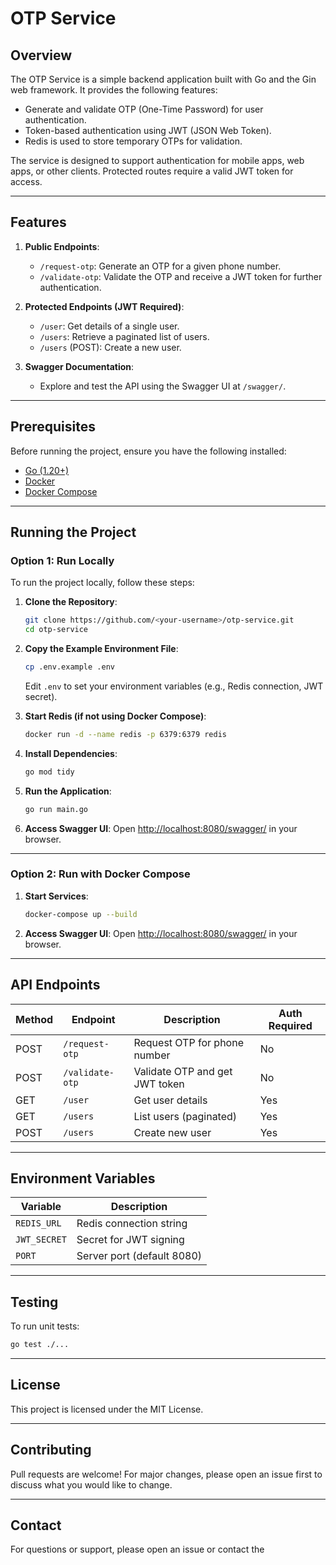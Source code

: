 # OTP Service

## Overview

The OTP Service is a simple backend application built with Go and the Gin web framework. It provides the following features:
- Generate and validate OTP (One-Time Password) for user authentication.
- Token-based authentication using JWT (JSON Web Token).
- Redis is used to store temporary OTPs for validation.

The service is designed to support authentication for mobile apps, web apps, or other clients. Protected routes require a valid JWT token for access.

---

## Features

1. **Public Endpoints**:
   - `/request-otp`: Generate an OTP for a given phone number.
   - `/validate-otp`: Validate the OTP and receive a JWT token for further authentication.

2. **Protected Endpoints (JWT Required)**:
   - `/user`: Get details of a single user.
   - `/users`: Retrieve a paginated list of users.
   - `/users` (POST): Create a new user.

3. **Swagger Documentation**:
   - Explore and test the API using the Swagger UI at `/swagger/`.

---

## Prerequisites

Before running the project, ensure you have the following installed:
- [Go (1.20+)](https://golang.org/)
- [Docker](https://www.docker.com/)
- [Docker Compose](https://docs.docker.com/compose/)

---

## Running the Project

### **Option 1: Run Locally**

To run the project locally, follow these steps:

1. **Clone the Repository**:
   ```bash
   git clone https://github.com/<your-username>/otp-service.git
   cd otp-service
   ```

2. **Copy the Example Environment File**:
   ```bash
   cp .env.example .env
   ```
   Edit `.env` to set your environment variables (e.g., Redis connection, JWT secret).

3. **Start Redis (if not using Docker Compose)**:
   ```bash
   docker run -d --name redis -p 6379:6379 redis
   ```

4. **Install Dependencies**:
   ```bash
   go mod tidy
   ```

5. **Run the Application**:
   ```bash
   go run main.go
   ```

6. **Access Swagger UI**:
   Open [http://localhost:8080/swagger/](http://localhost:8080/swagger/) in your browser.

---

### **Option 2: Run with Docker Compose**

1. **Start Services**:
   ```bash
   docker-compose up --build
   ```

2. **Access Swagger UI**:
   Open [http://localhost:8080/swagger/](http://localhost:8080/swagger/) in your browser.

---

## API Endpoints

| Method | Endpoint         | Description                      | Auth Required |
|--------|------------------|----------------------------------|--------------|
| POST   | `/request-otp`   | Request OTP for phone number     | No           |
| POST   | `/validate-otp`  | Validate OTP and get JWT token   | No           |
| GET    | `/user`          | Get user details                 | Yes          |
| GET    | `/users`         | List users (paginated)           | Yes          |
| POST   | `/users`         | Create new user                  | Yes          |

---

## Environment Variables

| Variable         | Description                |
|------------------|---------------------------|
| `REDIS_URL`      | Redis connection string   |
| `JWT_SECRET`     | Secret for JWT signing    |
| `PORT`           | Server port (default 8080)|

---

## Testing

To run unit tests:
```bash
go test ./...
```

---

## License

This project is licensed under the MIT License.

---

## Contributing

Pull requests are welcome! For major changes, please open an issue first to discuss what you would like to change.

---

## Contact

For questions or support, please open an issue or contact the